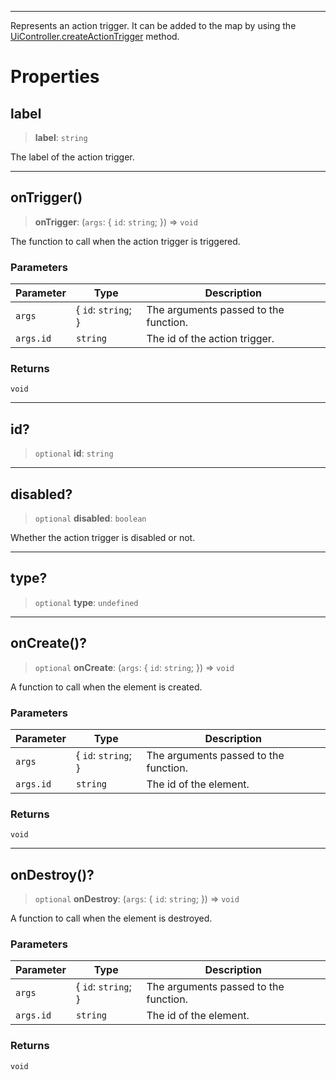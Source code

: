 ***

Represents an action trigger.
It can be added to the map by using the [UiController.createActionTrigger](UiController.md#createactiontrigger) method.

# Properties

## label

> **label**: `string`

The label of the action trigger.

***

## onTrigger()

> **onTrigger**: (`args`: \{ `id`: `string`; }) => `void`

The function to call when the action trigger is triggered.

### Parameters

| Parameter | Type                 | Description                           |
| --------- | -------------------- | ------------------------------------- |
| `args`    | \{ `id`: `string`; } | The arguments passed to the function. |
| `args.id` | `string`             | The id of the action trigger.         |

### Returns

`void`

***

## id?

> `optional` **id**: `string`

***

## disabled?

> `optional` **disabled**: `boolean`

Whether the action trigger is disabled or not.

***

## type?

> `optional` **type**: `undefined`

***

## onCreate()?

> `optional` **onCreate**: (`args`: \{ `id`: `string`; }) => `void`

A function to call when the element is created.

### Parameters

| Parameter | Type                 | Description                           |
| --------- | -------------------- | ------------------------------------- |
| `args`    | \{ `id`: `string`; } | The arguments passed to the function. |
| `args.id` | `string`             | The id of the element.                |

### Returns

`void`

***

## onDestroy()?

> `optional` **onDestroy**: (`args`: \{ `id`: `string`; }) => `void`

A function to call when the element is destroyed.

### Parameters

| Parameter | Type                 | Description                           |
| --------- | -------------------- | ------------------------------------- |
| `args`    | \{ `id`: `string`; } | The arguments passed to the function. |
| `args.id` | `string`             | The id of the element.                |

### Returns

`void`
